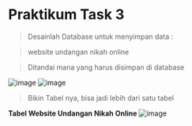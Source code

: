 # Praktikum Task 3
>Desainlah Database untuk menyimpan data : 

>website undangan nikah online

>Ditandai mana yang harus disimpan di database

![image](https://github.com/Fanzirfan27/Learn_MyPHP-Admin/assets/160199038/db63b2d6-5310-4e81-958f-cb0e41e111c2)
![image](https://github.com/Fanzirfan27/Learn_MyPHP-Admin/assets/160199038/14d8e955-40d2-4996-9cb2-0a776c386025)

>Bikin Tabel nya, bisa jadi lebih dari satu tabel

**Tabel Website Undangan Nikah Online**
![image](https://github.com/Fanzirfan27/Learn_MyPHP-Admin/assets/160199038/ae48925c-037c-4e29-b03f-ac613a508f45)
